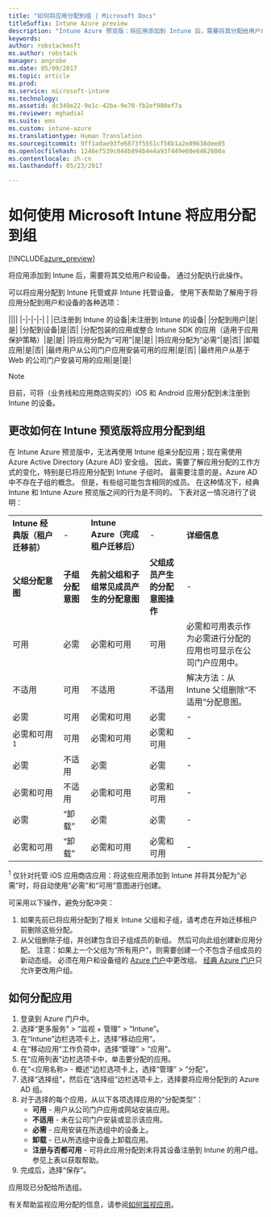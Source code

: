 ```yaml
---
title: "如何将应用分配到组 | Microsoft Docs"
titleSuffix: Intune Azure preview
description: "Intune Azure 预览版：将应用添加到 Intune 后，需要将其分配给用户或设备组。"
keywords: 
author: robstackmsft
ms.author: robstack
manager: angrobe
ms.date: 05/09/2017
ms.topic: article
ms.prod: 
ms.service: microsoft-intune
ms.technology: 
ms.assetid: dc349e22-9e1c-42ba-9e70-fb2ef980ef7a
ms.reviewer: mghadial
ms.suite: ems
ms.custom: intune-azure
ms.translationtype: Human Translation
ms.sourcegitcommit: 9ff1adae93fe6873f5551cf58b1a2e89638dee85
ms.openlocfilehash: 1246ef539c044b894b4e4a93f449e60e6462600a
ms.contentlocale: zh-cn
ms.lasthandoff: 05/23/2017

---
```


# <a name="how-to-assign-apps-to-groups-with-microsoft-intune"></a>如何使用 Microsoft Intune 将应用分配到组

[!INCLUDE[azure_preview](./includes/azure_preview.md)]

将应用添加到 Intune 后，需要将其交给用户和设备。 通过分配执行此操作。

可以将应用分配到 Intune 托管或非 Intune 托管设备。 使用下表帮助了解用于将应用分配到用户和设备的各种选项：

||||
|-|-|-|-|
|&nbsp;|已注册到 Intune 的设备|未注册到 Intune 的设备|
|分配到用户|是|是|
|分配到设备|是|否|
|分配包装的应用或整合 Intune SDK 的应用（适用于应用保护策略）|是|是|
|将应用分配为“可用”|是|是|
|将应用分配为“必需”|是|否|
|卸载应用|是|否|
|最终用户从公司门户应用安装可用的应用|是|否|
|最终用户从基于 Web 的公司门户安装可用的应用|是|是|

> [!NOTE]
> 目前，可将（业务线和应用商店购买的）iOS 和 Android 应用分配到未注册到 Intune 的设备。

## <a name="changes-to-how-you-assign-apps-to-groups-in-the-intune-preview"></a>更改如何在 Intune 预览版将应用分配到组

在 Intune Azure 预览版中，无法再使用 Intune 组来分配应用；现在需使用 Azure Active Directory (Azure AD) 安全组。 因此，需要了解应用分配的工作方式的变化，特别是已将应用分配到 Intune 子组时。
最需要注意的是，Azure AD 中不存在子组的概念。 但是，有些组可能包含相同的成员。 在这种情况下，经典 Intune 和 Intune Azure 预览版之间的行为是不同的。 下表对这一情况进行了说明：

||||||
|-|-|-|-|-|
|**Intune 经典版（租户迁移前）**|-|**Intune Azure（完成租户迁移后）**|-|**详细信息**|
|**父组分配意图**|**子组分配意图**|**先前父组和子组常见成员产生的分配意图**|**父组成员产生的分配意图操作**|-|
|可用|必需|必需和可用|可用|必需和可用表示作为必需进行分配的应用也可显示在公司门户应用中。
|不适用|可用|不适用|不适用|解决方法：从 Intune 父组删除“不适用”分配意图。
|必需|可用|必需和可用|必需|-|
|必需和可用<sup>1</sup>|可用|必需和可用|必需和可用|-|
|必需|不适用|必需|必需|-|
|必需和可用|不适用|必需和可用|必需和可用|-|
|必需|“卸载”|必需|必需|-|
|必需和可用|“卸载”|必需和可用|必需和可用|-|
<sup>1</sup> 仅针对托管 iOS 应用商店应用：将这些应用添加到 Intune 并将其分配为“必需”时，将自动使用“必需”和“可用”意图进行创建。

可采用以下操作，避免分配冲突：

1.    如果先前已将应用分配到了相关 Intune 父组和子组，请考虑在开始迁移租户前删除这些分配。
2.    从父组删除子组，并创建包含旧子组成员的新组。 然后可向此组创建新应用分配。
注意：如果上一个父组为“所有用户”，则需要创建一个不包含子组成员的新动态组。
必须在用户和设备组的 [Azure 门户](https://portal.azure.com/)中更改组。 [经典 Azure 门户](https://manage.windowsazure.com/)只允许更改用户组。


## <a name="how-to-assign-an-app"></a>如何分配应用

1. 登录到 Azure 门户中。
2. 选择“更多服务” > “监视 + 管理” > “Intune”。
3. 在“Intune”边栏选项卡上，选择“移动应用”。
1. 在“移动应用”工作负荷中，选择“管理” > “应用”。
2. 在“应用列表”边栏选项卡中，单击要分配的应用。
3. 在“<应用名称> - 概述”边栏选项卡上，选择“管理” > “分配”。
4. 选择“选择组”，然后在“选择组”边栏选项卡上，选择要将应用分配到的 Azure AD 组。
5. 对于选择的每个应用，从以下各项选择应用的“分配类型”：
    - **可用** - 用户从公司门户应用或网站安装应用。
    - **不适用** - 未在公司门户安装或显示该应用。
    - **必需** - 应用安装在所选组中的设备上。
    - **卸载** - 已从所选组中设备上卸载应用。
    - **注册与否都可用** - 可将此应用分配到未将其设备注册到 Intune 的用户组。 参见上表以获取帮助。
6. 完成后，选择“保存”。

应用现已分配给所选组。

有关帮助监视应用分配的信息，请参阅[如何监视应用](apps-monitor.md)。

